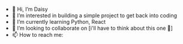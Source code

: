 - 👋 Hi, I’m Daisy
- 👀 I’m interested in building a simple project to get back into coding
- 🌱 I’m currently learning Python, React
- 💞️ I’m looking to collaborate on [i'll have to think about this one 🤔]
- 📫 How to reach me: 

<!---
daisyintech/daisyintech is a ✨ special ✨ repository because its `README.md` (this file) appears on your GitHub profile.
You can click the Preview link to take a look at your changes.
--->

